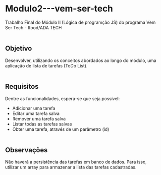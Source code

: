 # Modulo2---vem-ser-tech
Trabalho Final do Módulo II (Lógica de programção JS) do programa Vem Ser Tech - Ifood/ADA TECH
<br><br>
## Objetivo
Desenvolver, utilizando os conceitos abordados ao longo do módulo, uma aplicação de lista de tarefas (ToDo List).
<br><br>
## Requisitos
Dentre as funcionalidades, espera-se que seja possível:

- Adicionar uma tarefa
- Editar uma tarefa salva
- Remover uma tarefa salva
- Listar todas as tarefas salvas
- Obter uma tarefa, através de um parâmetro (id)
<br><br>
## Observações
Não haverá a persistência das tarefas em banco de dados. Para isso, utilizar um array para armazenar a lista das tarefas cadastradas.
